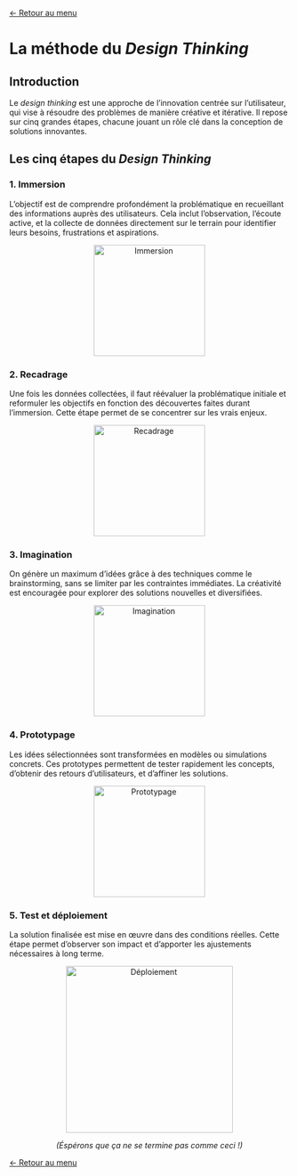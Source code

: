 [← Retour au menu](README.md)

# La méthode du _Design Thinking_

## Introduction

Le _design thinking_ est une approche de l’innovation centrée sur l’utilisateur, qui vise à résoudre des problèmes de manière créative et itérative. Il repose sur cinq grandes étapes, chacune jouant un rôle clé dans la conception de solutions innovantes.

## Les cinq étapes du _Design Thinking_

### 1. Immersion

L’objectif est de comprendre profondément la problématique en recueillant des informations auprès des utilisateurs. Cela inclut l’observation, l’écoute active, et la collecte de données directement sur le terrain pour identifier leurs besoins, frustrations et aspirations.

<p align="center">
<img src="https://media4.giphy.com/media/v1.Y2lkPTc5MGI3NjExMWFydWJ1ZzFzb2VyNzZpYWw2bmx6Mzh0YXFhYzBxaDg4b2F5M2tqYyZlcD12MV9pbnRlcm5hbF9naWZfYnlfaWQmY3Q9Zw/ZEVkwV6lBiQRsRS5ll/giphy.webp" width="200px" alt="Immersion">
</p>

### 2. Recadrage

Une fois les données collectées, il faut réévaluer la problématique initiale et reformuler les objectifs en fonction des découvertes faites durant l’immersion. Cette étape permet de se concentrer sur les vrais enjeux.

<p align="center">
<img src="https://media2.giphy.com/media/v1.Y2lkPTc5MGI3NjExOXlxcHUzMzF5OGRjMTlpOGVnbnJwenUxNXk1aXZ4eHoxaGYzeWk1NiZlcD12MV9pbnRlcm5hbF9naWZfYnlfaWQmY3Q9Zw/swV1xSsRyPQk3NKIYi/giphy.webp" width="200px" alt="Recadrage">
</p>

### 3. Imagination

On génère un maximum d’idées grâce à des techniques comme le brainstorming, sans se limiter par les contraintes immédiates. La créativité est encouragée pour explorer des solutions nouvelles et diversifiées.

<p align="center">
<img src="https://media3.giphy.com/media/v1.Y2lkPTc5MGI3NjExOHB0dXNjY2kxZ2MyemNleW54YzdibXRza3doZjI1bzlmYW1rejRpMyZlcD12MV9pbnRlcm5hbF9naWZfYnlfaWQmY3Q9Zw/VbEuHLBUPQm55MyqJg/giphy.webp" width="200px" alt="Imagination">
</p>

### 4. Prototypage

Les idées sélectionnées sont transformées en modèles ou simulations concrets. Ces prototypes permettent de tester rapidement les concepts, d’obtenir des retours d’utilisateurs, et d’affiner les solutions.

<p align="center">
<img src="https://media4.giphy.com/media/v1.Y2lkPTc5MGI3NjExanJndWQxNHVyMDRhcWRsNW56ZmQ4Y3QwM2hwb3psYjk4Z2FrdmZtMSZlcD12MV9pbnRlcm5hbF9naWZfYnlfaWQmY3Q9Zw/v8ysebDNM6jRnlBw8u/200.webp" width="200px" alt="Prototypage">
</p>

### 5. Test et déploiement

La solution finalisée est mise en œuvre dans des conditions réelles. Cette étape permet d’observer son impact et d’apporter les ajustements nécessaires à long terme.

<p align="center">
<img src="https://media1.giphy.com/media/v1.Y2lkPTc5MGI3NjExaTNsdTVqNXFpM2Z3YnU0b3F2bnpsamo2dTQ5ejNtNHRrYmF5MTdlbiZlcD12MV9pbnRlcm5hbF9naWZfYnlfaWQmY3Q9Zw/Euf3lDxvz0NVyvkAYe/giphy.webp" width="300px" alt="Déploiement">
</p>

<p align="center" style="font-style: italic;">
(Éspérons que ça ne se termine pas comme ceci !)
</p>

[← Retour au menu](README.md)
